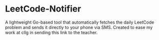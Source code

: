 # LeetCode-Notifier
A lightweight Go-based tool that automatically fetches the daily LeetCode problem and sends it directly to your phone via SMS. Created to ease my work at cllg in sending this link to the teacher.
